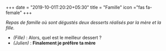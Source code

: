 +++
date = "2019-10-01T:20:20+05:30"
title = "Famille"
icon ="fas fa-female"
+++

_Repas de famille où sont dégustés deux desserts réalisés par la mère et la fille._

* _(Fille)_ : Alors, quel est le meilleur dessert ?
* _(Julien)_ : **Finalement je préfère ta mère**
